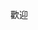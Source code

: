 歡迎  
<script>
  location.href='https://sggsdatafornehs.github.io/upgradeweb/post.html';
  </script>
